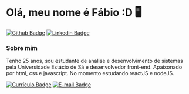 # Olá, meu nome é Fábio :D 🖥

[![Github Badge](https://img.shields.io/badge/-Github-000?style=flat-square&logo=Github&logoColor=white&link=https://github.com/fabiolins1995)](https://github.com/fabiolins1995)
[![Linkedin Badge](https://img.shields.io/badge/-LinkedIn-blue?style=flat-square&logo=Linkedin&logoColor=white&link=https://www.linkedin.com/in/fabiolins1995/)](https://www.linkedin.com/in/fabiolins1995/)

### Sobre mim
Tenho 25 anos, sou estudante de análise e desenvolvimento de sistemas pela Universidade Estácio de Sá e desenvolvedor front-end.
Apaixonado por html, css e javascript. No momento estudando reactJS e nodeJS.

[![Currículo Badge](https://img.shields.io/badge/-Currículo-darkgreen?style=for-the-badge&logo=appveyor&logoColor=white&link=https://github.com/fabiolins1995)](https://github.com/fabiolins1995/fabiolins1995/files/6168208/fabio_lins_2021.pdf)
[![E-mail Badge](https://img.shields.io/badge/-Email-purple?style=for-the-badge&logo=appveyor&logoColor=white&link=https://github.com/fabiolins1995)](mailto:fabio.orlandini@yahoo.com.br)


